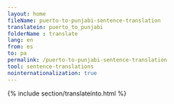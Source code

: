 ```yaml
---
layout: home
fileName: puerto-to-punjabi-sentence-translation
translatein: puerto_to_punjabi
folderName : translate
lang: en
from: es
to: pa
permalink: /puerto-to-punjabi-sentence-translation
tool: sentence-translations
nointernationalization: true
---
```

{% include section/translateinto.html %}
